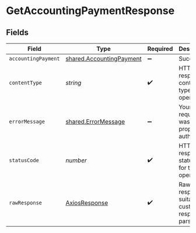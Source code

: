 # GetAccountingPaymentResponse


## Fields

| Field                                                                       | Type                                                                        | Required                                                                    | Description                                                                 |
| --------------------------------------------------------------------------- | --------------------------------------------------------------------------- | --------------------------------------------------------------------------- | --------------------------------------------------------------------------- |
| `accountingPayment`                                                         | [shared.AccountingPayment](../../../sdk/models/shared/accountingpayment.md) | :heavy_minus_sign:                                                          | Success                                                                     |
| `contentType`                                                               | *string*                                                                    | :heavy_check_mark:                                                          | HTTP response content type for this operation                               |
| `errorMessage`                                                              | [shared.ErrorMessage](../../../sdk/models/shared/errormessage.md)           | :heavy_minus_sign:                                                          | Your API request was not properly authorized.                               |
| `statusCode`                                                                | *number*                                                                    | :heavy_check_mark:                                                          | HTTP response status code for this operation                                |
| `rawResponse`                                                               | [AxiosResponse](https://axios-http.com/docs/res_schema)                     | :heavy_check_mark:                                                          | Raw HTTP response; suitable for custom response parsing                     |